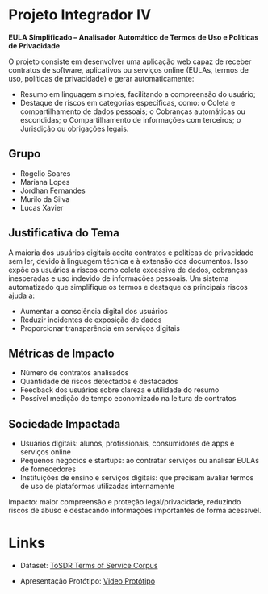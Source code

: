 # Projeto Integrador IV
**EULA Simplificado – Analisador Automático de Termos de Uso e Políticas de Privacidade**

O projeto consiste em desenvolver uma aplicação web capaz de receber contratos de software, aplicativos ou serviços online (EULAs, termos de uso, políticas de privacidade) e gerar automaticamente:
- Resumo em linguagem simples, facilitando a compreensão do usuário;
- Destaque de riscos em categorias específicas, como:
o	Coleta e compartilhamento de dados pessoais;
o	Cobranças automáticas ou escondidas;
o	Compartilhamento de informações com terceiros;
o	Jurisdição ou obrigações legais.

## Grupo
- Rogelio Soares
- Mariana Lopes
- Jordhan Fernandes
- Murilo da Silva
- Lucas Xavier

## Justificativa do Tema
A maioria dos usuários digitais aceita contratos e políticas de privacidade sem ler, devido à linguagem técnica e à extensão dos documentos. Isso expõe os usuários a riscos como coleta excessiva de dados, cobranças inesperadas e uso indevido de informações pessoais.
Um sistema automatizado que simplifique os termos e destaque os principais riscos ajuda a:
-	Aumentar a consciência digital dos usuários
-	Reduzir incidentes de exposição de dados
-	Proporcionar transparência em serviços digitais

## Métricas de Impacto
-	Número de contratos analisados
-	Quantidade de riscos detectados e destacados
-	Feedback dos usuários sobre clareza e utilidade do resumo
-	Possível medição de tempo economizado na leitura de contratos

## Sociedade Impactada

-	Usuários digitais: alunos, profissionais, consumidores de apps e serviços online
-	Pequenos negócios e startups: ao contratar serviços ou analisar EULAs de fornecedores
-	Instituições de ensino e serviços digitais: que precisam avaliar termos de uso de plataformas utilizadas internamente
  
Impacto: maior compreensão e proteção legal/privacidade, reduzindo riscos de abuso e destacando informações importantes de forma acessível.

# Links

- Dataset: [ToSDR Terms of Service Corpus](https://www.kaggle.com/datasets/sonu1607/tosdr-terms-of-service-corpus)

- Apresentação Protótipo: [Video Protótipo](https://youtu.be/t9gtAb8C5UM)

